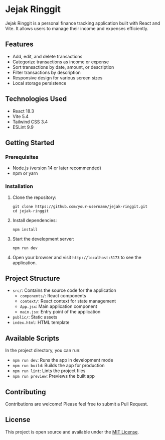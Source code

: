 # Jejak Ringgit

Jejak Ringgit is a personal finance tracking application built with React and Vite. It allows users to manage their income and expenses efficiently.

## Features

- Add, edit, and delete transactions
- Categorize transactions as income or expense
- Sort transactions by date, amount, or description
- Filter transactions by description
- Responsive design for various screen sizes
- Local storage persistence

## Technologies Used

- React 18.3
- Vite 5.4
- Tailwind CSS 3.4
- ESLint 9.9

## Getting Started

### Prerequisites

- Node.js (version 14 or later recommended)
- npm or yarn

### Installation

1. Clone the repository:
   ```
   git clone https://github.com/your-username/jejak-ringgit.git
   cd jejak-ringgit
   ```

2. Install dependencies:
   ```
   npm install
   ```

3. Start the development server:
   ```
   npm run dev
   ```

4. Open your browser and visit `http://localhost:5173` to see the application.

## Project Structure

- `src/`: Contains the source code for the application
  - `components/`: React components
  - `context/`: React context for state management
  - `App.jsx`: Main application component
  - `main.jsx`: Entry point of the application
- `public/`: Static assets
- `index.html`: HTML template

## Available Scripts

In the project directory, you can run:

- `npm run dev`: Runs the app in development mode
- `npm run build`: Builds the app for production
- `npm run lint`: Lints the project files
- `npm run preview`: Previews the built app

## Contributing

Contributions are welcome! Please feel free to submit a Pull Request.

## License

This project is open source and available under the [MIT License](LICENSE).